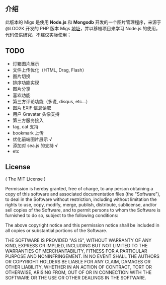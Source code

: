 ## 介绍

此版本的 Migs 是使用 **Node.js** 和 **Mongodb** 开发的一个图片管理程序，来源于 @LOO2K 开发的 PHP 版本 Migs [地址](loo2k.com/blog/sae-migs/)，并以移植项目来学习 Node.js 的使用，代码仅供研究，不建议实际使用；

## TODO

- 灯箱图片展示
- 文件上传优化（HTML, Drag, Flash）
- 图片切换
- 排序功能实现
- 图片分享
- 喜欢功能
- 第三方评论功能（多说, disqus, etc...）
- 图片 EXIF 信息读取
- 用户 Gravatar 头像支持
- 第三方服务接入
- tag, cat 支持
- bookmark 上传
- 优化前端图片展示 √
- 添加对 sea.js 的支持 √
- etc

## License

( The MIT License )

Permission is hereby granted, free of charge, to any person obtaining
a copy of this software and associated documentation files (the
"Software"), to deal in the Software without restriction, including
without limitation the rights to use, copy, modify, merge, publish,
distribute, sublicense, and/or sell copies of the Software, and to
permit persons to whom the Software is furnished to do so, subject to
the following conditions:

The above copyright notice and this permission notice shall be
included in all copies or substantial portions of the Software.

THE SOFTWARE IS PROVIDED "AS IS", WITHOUT WARRANTY OF ANY KIND,
EXPRESS OR IMPLIED, INCLUDING BUT NOT LIMITED TO THE WARRANTIES OF
MERCHANTABILITY, FITNESS FOR A PARTICULAR PURPOSE AND
NONINFRINGEMENT. IN NO EVENT SHALL THE AUTHORS OR COPYRIGHT HOLDERS BE
LIABLE FOR ANY CLAIM, DAMAGES OR OTHER LIABILITY, WHETHER IN AN ACTION
OF CONTRACT, TORT OR OTHERWISE, ARISING FROM, OUT OF OR IN CONNECTION
WITH THE SOFTWARE OR THE USE OR OTHER DEALINGS IN THE SOFTWARE.